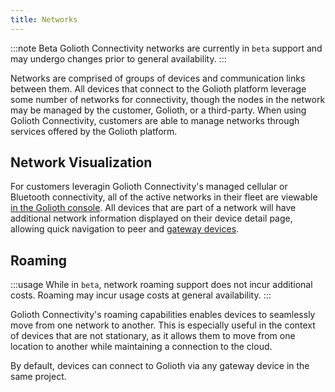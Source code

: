 ```yaml
---
title: Networks
---
```


:::note Beta
Golioth Connectivity networks are currently in `beta` support and may undergo
changes prior to general availability.
:::

Networks are comprised of groups of devices and communication links between
them. All devices that connect to the Golioth platform leverage some number of
networks for connectivity, though the nodes in the network may be managed by the
customer, Golioth, or a third-party. When using Golioth Connectivity, customers
are able to manage networks through services offered by the Golioth platform.

## Network Visualization

For customers leveragin Golioth Connectivity's managed cellular or Bluetooth
connectivity, all of the active networks in their fleet are viewable [in the
Golioth console](https://console.golioth.io/networks). All devices that are part
of a network will have additional network information displayed on their device
detail page, allowing quick navigation to peer and [gateway
devices](/connectivity/networks/gateways).

## Roaming

:::usage
While in `beta`, network roaming support does not incur additional costs.
Roaming may incur usage costs at general availability.
:::

Golioth Connectivity's roaming capabilities enables devices to seamlessly move
from one network to another. This is especially useful in the context of devices
that are not stationary, as it allows them to move from one location to another
while maintaining a connection to the cloud.

By default, devices can connect to Golioth via any gateway device in the same
project.
